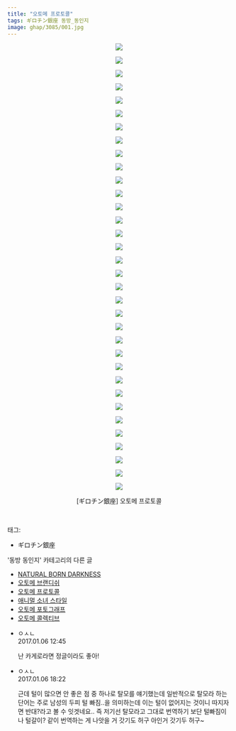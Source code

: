 ```yaml
---
title: "오토메 프로토콜"
tags: ギロチン銀座 동방_동인지
image: ghap/3085/001.jpg
---
```

<div class="article">
<p style="text-align: center; clear: none; float: none;"><img src="{{ site.nasurl }}/ghap/3085/001.jpg"/></p>
<p style="text-align: center; clear: none; float: none;"><img src="{{ site.nasurl }}/ghap/3085/002.jpg"/></p>
<p style="text-align: center; clear: none; float: none;"><img src="{{ site.nasurl }}/ghap/3085/003.jpg"/></p>
<p style="text-align: center; clear: none; float: none;"><img src="{{ site.nasurl }}/ghap/3085/004.jpg"/></p>
<p style="text-align: center; clear: none; float: none;"><img src="{{ site.nasurl }}/ghap/3085/005.jpg"/></p>
<p style="text-align: center; clear: none; float: none;"><img src="{{ site.nasurl }}/ghap/3085/006.jpg"/></p>
<p style="text-align: center; clear: none; float: none;"><img src="{{ site.nasurl }}/ghap/3085/007.jpg"/></p>
<p style="text-align: center; clear: none; float: none;"><img src="{{ site.nasurl }}/ghap/3085/008.jpg"/></p>
<p style="text-align: center; clear: none; float: none;"><img src="{{ site.nasurl }}/ghap/3085/009.jpg"/></p>
<p style="text-align: center; clear: none; float: none;"><img src="{{ site.nasurl }}/ghap/3085/010.jpg"/></p>
<p style="text-align: center; clear: none; float: none;"><img src="{{ site.nasurl }}/ghap/3085/011.jpg"/></p>
<p style="text-align: center; clear: none; float: none;"><img src="{{ site.nasurl }}/ghap/3085/012.jpg"/></p>
<p style="text-align: center; clear: none; float: none;"><img src="{{ site.nasurl }}/ghap/3085/013.jpg"/></p>
<p style="text-align: center; clear: none; float: none;"><img src="{{ site.nasurl }}/ghap/3085/014.jpg"/></p>
<p style="text-align: center; clear: none; float: none;"><img src="{{ site.nasurl }}/ghap/3085/015.jpg"/></p>
<p style="text-align: center; clear: none; float: none;"><img src="{{ site.nasurl }}/ghap/3085/016.jpg"/></p>
<p style="text-align: center; clear: none; float: none;"><img src="{{ site.nasurl }}/ghap/3085/017.jpg"/></p>
<p style="text-align: center; clear: none; float: none;"><img src="{{ site.nasurl }}/ghap/3085/018.jpg"/></p>
<p style="text-align: center; clear: none; float: none;"><img src="{{ site.nasurl }}/ghap/3085/019.jpg"/></p>
<p style="text-align: center; clear: none; float: none;"><img src="{{ site.nasurl }}/ghap/3085/020.jpg"/></p>
<p style="text-align: center; clear: none; float: none;"><img src="{{ site.nasurl }}/ghap/3085/021.jpg"/></p>
<p style="text-align: center; clear: none; float: none;"><img src="{{ site.nasurl }}/ghap/3085/022.jpg"/></p>
<p style="text-align: center; clear: none; float: none;"><img src="{{ site.nasurl }}/ghap/3085/023.jpg"/></p>
<p style="text-align: center; clear: none; float: none;"><img src="{{ site.nasurl }}/ghap/3085/024.jpg"/></p>
<p style="text-align: center; clear: none; float: none;"><img src="{{ site.nasurl }}/ghap/3085/025.jpg"/></p>
<p style="text-align: center; clear: none; float: none;"><img src="{{ site.nasurl }}/ghap/3085/026.jpg"/></p>
<p style="text-align: center; clear: none; float: none;"><img src="{{ site.nasurl }}/ghap/3085/027.jpg"/></p>
<p style="text-align: center; clear: none; float: none;"><img src="{{ site.nasurl }}/ghap/3085/028.jpg"/></p>
<p style="text-align: center; clear: none; float: none;"><img src="{{ site.nasurl }}/ghap/3085/029.jpg"/></p>
<p style="text-align: center; clear: none; float: none;"><img src="{{ site.nasurl }}/ghap/3085/030.jpg"/></p>
<p style="text-align: center; clear: none; float: none;"><img src="{{ site.nasurl }}/ghap/3085/031.jpg"/></p>
<p style="text-align: center; clear: none; float: none;"><img src="{{ site.nasurl }}/ghap/3085/032.jpg"/></p>
<p style="text-align: center; clear: none; float: none;"><img src="{{ site.nasurl }}/ghap/3085/033.jpg"/></p>
<p style="text-align: center; clear: none; float: none;"><img src="{{ site.nasurl }}/ghap/3085/034.jpg"/></p>
<p style="text-align: center; clear: none; float: none;">[ギロチン銀座] 오토메 프로토콜</p>
<p><span style="text-align: center;"></span><br/></p>
</div><div class="tagTrail">
<p>태그: </p>
<ul>
<li>ギロチン銀座</li>
</ul>
</div><div class="another">
<p>'동방 동인지' 카테고리의 다른 글</p>
<ul>
<li><a href="/2017-01-10-ghap_3092">NATURAL BORN DARKNESS</a></li>
<li><a href="/2017-01-06-ghap_3086">오토메 브랜디쉬</a></li>
<li><a href="/2017-01-06-ghap_3085">오토메 프로토콜</a></li>
<li><a href="/2017-01-06-ghap_3084">애니멀 소녀 스타일</a></li>
<li><a href="/2017-01-06-ghap_3083">오토메 포토그래프</a></li>
<li><a href="/2017-01-06-ghap_3082">오토메 콜렉티브</a></li>
</ul>
</div><div class="cb_module cb_fluid">
<div class="cb_wrt cb_profile">
<div class="comment">
<ul>
<li class="cb_thumb_off" id="comment14884408">
<div class="cb_comment_area">
<div class="cb_info_area">
<div class="cb_section">
<span class="cb_nick_name">ㅇㅅㄴ</span>
</div>
<div class="cb_section">
<span class="cb_date">2017.01.06 12:45 </span>
</div>
</div>
<div class="cb_dsc_comment">
<p class="cb_dsc">
											난 카게로라면 정글이라도 좋아! 
										</p>
</div>
</div></li>
<li class="cb_thumb_off" id="comment14884644">
<div class="cb_comment_area">
<div class="cb_info_area">
<div class="cb_section">
<span class="cb_nick_name">ㅇㅅㄴ</span>
</div>
<div class="cb_section">
<span class="cb_date">2017.01.06 18:22 </span>
</div>
</div>
<div class="cb_dsc_comment">
<p class="cb_dsc">
											근데 털이 많으면 안 좋은 점 중 하나로 탈모를 얘기했는데 일반적으로 탈모라 하는 단어는 주로 남성의 두피 털 빠짐..을 의미하는데 이는 털이 없어지는 것이니 따지자면 반대?라고 볼 수 잇겟네요.. 즉 저기선 탈모라고 그대로 번역하기 보단 털빠짐이나 털갈이? 같이 번역하는 게 나앗을 거 갓기도 허구 아인거 갓기두 허구~
										</p>
</div>
</div></li>
</ul>
</div>
</div><!-- commentList close -->
</div>
